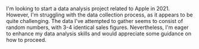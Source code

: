I'm looking to start a data analysis project related to Apple in 2021. However, I'm struggling with the data collection process, as it appears to be quite challenging. The data I've attempted to gather seems to consist of random numbers, with 3-4 identical sales figures. Nevertheless, I'm eager to enhance my data analysis skills and would appreciate some guidance on how to proceed.
